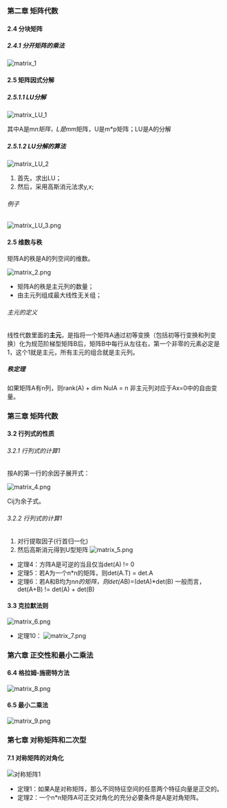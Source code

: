﻿### 第二章 矩阵代数
#### 2.4 分块矩阵
##### 2.4.1 分开矩阵的乘法
![matrix_1](https://i.imgur.com/k2CdxhG.png)

#### 2.5 矩阵因式分解
##### 2.5.1.1 LU分解
![matrix_LU_1](https://i.imgur.com/MOfHr61.png)

其中A是m*n矩阵，L是m*m矩阵，U是m*p矩阵；LU是A的分解

##### 2.5.1.2 LU分解的算法
![matrix_LU_2](https://i.imgur.com/A0hjAT1.png)

1. 首先，求出LU；
2. 然后，采用高斯消元法求y,x;

###### 例子
![matrix_LU_3.png](https://i.imgur.com/qoD2Gqd.png)

#### 2.5 维数与秩
矩阵A的秩是A的列空间的维数。

![matrix_2.png](https://i.imgur.com/5ZAQtHo.png)

- 矩阵A的秩是主元列的数量；
- 由主元列组成最大线性无关组；
###### 主元的定义
线性代数里面的**主元**，是指将一个矩阵A通过初等变换（包括初等行变换和列变换）化为规范阶梯型矩阵B后，矩阵B中每行从左往右，第一个非零的元素必定是1，这个1就是主元，所有主元的组合就是主元列。

##### 秩定理
如果矩阵A有n列，则rank(A) + dim NulA = n
非主元列对应于Ax=0中的自由变量。

### 第三章 矩阵代数
#### 3.2 行列式的性质
###### 3.2.1 行列式的计算1
按A的第一行的余因子展开式：

![matrix_4.png](https://i.imgur.com/Rhr2oOt.png)

Cij为余子式。

###### 3.2.2 行列式的计算1
1. 对行提取因子(行首归一化)
2. 然后高斯消元得到U型矩阵
![matrix_5.png](https://i.imgur.com/UHXEOYc.png)

- 定理4：方阵A是可逆的当且仅当det(A) != 0 
- 定理5：若A为一个n*n的矩阵，则det(A.T) = det.A
- 定理6：若A和B均为n*n的矩阵，则det(A*B)=(detA)*det(B)
一般而言，det(A+B) != det(A) + det(B)

#### 3.3 克拉默法则

![matrix_6.png](https://i.imgur.com/mRYChs5.png)

- 定理10：
![matrix_7.png](https://i.imgur.com/69qwF9M.png)

### 第六章 正交性和最小二乘法
#### 6.4 格拉姆-施密特方法
![matrix_8.png](https://i.imgur.com/wLdfHLU.png)

#### 6.5 最小二乘法
![matrix_9.png](https://i.imgur.com/idn4J51.png)

### 第七章 对称矩阵和二次型
#### 7.1 对称矩阵的对角化
![对称矩阵1](https://gss0.baidu.com/7Po3dSag_xI4khGko9WTAnF6hhy/zhidao/wh%3D600%2C800/sign=3045e06272c6a7efb973a020cdca8369/6a600c338744ebf8cd182182ddf9d72a6059a726.jpg)

- 定理1：如果A是对称矩阵，那么不同特征空间的任意两个特征向量是正交的。
- 定理2：一个n*n矩阵A可正交对角化的充分必要条件是A是对角矩阵。



